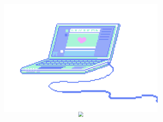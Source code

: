 
<div align="center">
        <img align="center" src="./assets/pc.gif"/>
</div>

<!--
<div align='center'>
   <a href="https://www.linkedin.com/in/4lysson/" target="_blank"><img src="https://img.shields.io/badge/-LinkedIn-%230077B5?style=for-the-badge&logo=linkedin&logoColor=white" target="_blank"></a> 
  <a href="https://www.instagram.com/4lysson_a/" target="_blank"><img src="https://img.shields.io/badge/-Instagram-%230077B5?style=for-the-badge&logo=Instagram&logoColor=white&labelColor=FD1D1D&color=FD1D1D" target="_blank"></a> 
</div>
-->

<div align='center'>
  <img height="140em" src="https://github-readme-stats.vercel.app/api/top-langs/?username=4ly-a&layout=compact&langs_count=16&theme=gotham&include_all_commits=true&count_private=true"/>
</div>
